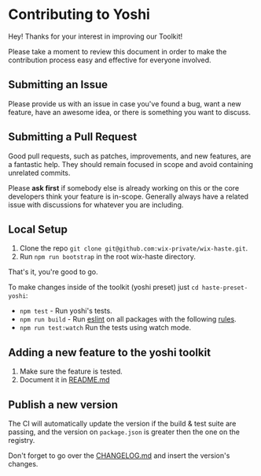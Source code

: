 # Contributing to Yoshi
Hey! Thanks for your interest in improving our Toolkit!

Please take a moment to review this document in order to make the contribution process easy and effective for everyone involved.

## Submitting an Issue
Please provide us with an issue in case you've found a bug, want a new feature, have an awesome idea, or there is something you want to discuss.

## Submitting a Pull Request
Good pull requests, such as patches, improvements, and new features, are a fantastic help. They should remain focused in scope and avoid containing unrelated commits.

Please **ask first** if somebody else is already working on this or the core developers think your feature is in-scope. Generally always have a related issue with discussions for whatever you are including.

## Local Setup
1. Clone the repo `git clone git@github.com:wix-private/wix-haste.git`.
2. Run `npm run bootstrap` in the root wix-haste directory.

That's it, you're good to go.

To make changes inside of the toolkit (yoshi preset) just `cd haste-preset-yoshi`:

* `npm test` - Run yoshi's tests.
* `npm run build` - Run [eslint](https://eslint.org/) on all packages with the following [rules](https://github.com/wix-private/wix-haste/blob/master/haste-preset-yoshi/.eslintrc).
* `npm run test:watch` Run the tests using watch mode.

## Adding a new feature to the yoshi toolkit
1. Make sure the feature is tested.
2. Document it in [README.md](https://github.com/wix-private/wix-haste/blob/master/README.md)

## Publish a new version
The CI will automatically update the version if the build & test suite are passing, and the version on `package.json` is greater then the one on the registry.

Don't forget to go over the [CHANGELOG.md](https://github.com/wix-private/wix-haste/blob/master/CHANGELOG.md) and insert the version's changes.
